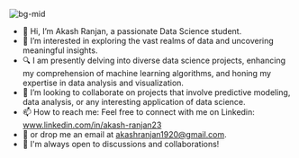 ![bg-mid](https://github.com/AkashRanjan23/HotelBooking_Analysis/assets/150953524/6a5335b4-08ba-4360-ad2e-c70d94e665fb)

- 👋 Hi, I’m Akash Ranjan, a passionate Data Science student.
- 👀 I’m interested in exploring the vast realms of data and uncovering meaningful insights.
- 🔍 I am presently delving into diverse data science projects, enhancing my comprehension of machine learning algorithms, and honing my expertise in data analysis and visualization.
- 💞️ I’m looking to collaborate on projects that involve predictive modeling, data analysis, or any interesting application of data science.
- 📫 How to reach me: Feel free to connect with me on Linkedin: www.linkedin.com/in/akash-ranjan23
- 📧 or drop me an email at akashranjan1920@gmail.com.
- 🤝 I'm always open to discussions and collaborations!
